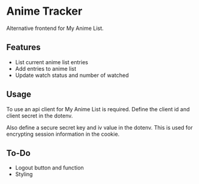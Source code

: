 # Anime Tracker

Alternative frontend for My Anime List.

## Features

- List current anime list entries
- Add entries to anime list
- Update watch status and number of watched

## Usage

To use an api client for My Anime List is required.
Define the client id and client secret in the dotenv.

Also define a secure secret key and iv value in the dotenv.
This is used for encrypting session information in the cookie.

## To-Do

- Logout button and function
- Styling
